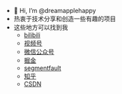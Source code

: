 - 👋 Hi, I’m @dreamapplehappy
- 热衷于技术分享和创造一些有趣的项目
- 这些地方可以找到我
  - [bilibili](https://space.bilibili.com/6542528)
  - [视频号](https://image-static.segmentfault.com/426/094/4260948368-54aad325bf3af665_articlex)
  - [微信公众号](https://image-static.segmentfault.com/426/094/4260948368-54aad325bf3af665_articlex)
  - [掘金](https://juejin.cn/user/3298190611191576)
  - [segmentfault](https://segmentfault.com/u/dreamapplehappy)
  - [知乎](https://www.zhihu.com/people/dreamapplehappy)
  - [CSDN](https://blog.csdn.net/dreamapplehappyapple)

<!---
dreamapplehappy/dreamapplehappy is a ✨ special ✨ repository because its `README.md` (this file) appears on your GitHub profile.
You can click the Preview link to take a look at your changes.
--->
